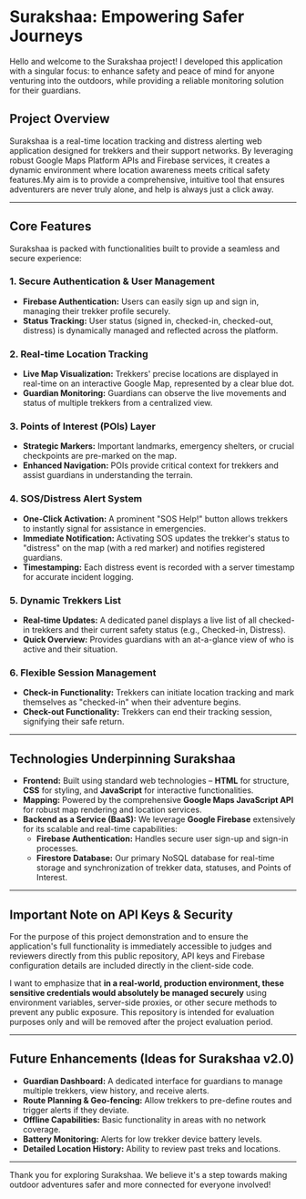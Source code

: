 # Surakshaa: Empowering Safer Journeys

Hello and welcome to the Surakshaa project! I developed this application with a singular focus: to enhance safety and peace of mind for anyone venturing into the outdoors, while providing a reliable monitoring solution for their guardians.

## Project Overview

Surakshaa is a real-time location tracking and distress alerting web application designed for trekkers and their support networks. By leveraging robust Google Maps Platform APIs and Firebase services, it creates a dynamic environment where location awareness meets critical safety features.My aim is to provide a comprehensive, intuitive tool that ensures adventurers are never truly alone, and help is always just a click away.

---

## Core Features

Surakshaa is packed with functionalities built to provide a seamless and secure experience:

### 1. Secure Authentication & User Management
* **Firebase Authentication:** Users can easily sign up and sign in, managing their trekker profile securely.
* **Status Tracking:** User status (signed in, checked-in, checked-out, distress) is dynamically managed and reflected across the platform.

### 2. Real-time Location Tracking
* **Live Map Visualization:** Trekkers' precise locations are displayed in real-time on an interactive Google Map, represented by a clear blue dot.
* **Guardian Monitoring:** Guardians can observe the live movements and status of multiple trekkers from a centralized view.

### 3. Points of Interest (POIs) Layer
* **Strategic Markers:** Important landmarks, emergency shelters, or crucial checkpoints are pre-marked on the map.
* **Enhanced Navigation:** POIs provide critical context for trekkers and assist guardians in understanding the terrain.

### 4. SOS/Distress Alert System
* **One-Click Activation:** A prominent "SOS Help!" button allows trekkers to instantly signal for assistance in emergencies.
* **Immediate Notification:** Activating SOS updates the trekker's status to "distress" on the map (with a red marker) and notifies registered guardians.
* **Timestamping:** Each distress event is recorded with a server timestamp for accurate incident logging.

### 5. Dynamic Trekkers List
* **Real-time Updates:** A dedicated panel displays a live list of all checked-in trekkers and their current safety status (e.g., Checked-in, Distress).
* **Quick Overview:** Provides guardians with an at-a-glance view of who is active and their situation.

### 6. Flexible Session Management
* **Check-in Functionality:** Trekkers can initiate location tracking and mark themselves as "checked-in" when their adventure begins.
* **Check-out Functionality:** Trekkers can end their tracking session, signifying their safe return.

---

## Technologies Underpinning Surakshaa

* **Frontend:** Built using standard web technologies – **HTML** for structure, **CSS** for styling, and **JavaScript** for interactive functionalities.
* **Mapping:** Powered by the comprehensive **Google Maps JavaScript API** for robust map rendering and location services.
* **Backend as a Service (BaaS):** We leverage **Google Firebase** extensively for its scalable and real-time capabilities:
    * **Firebase Authentication:** Handles secure user sign-up and sign-in processes.
    * **Firestore Database:** Our primary NoSQL database for real-time storage and synchronization of trekker data, statuses, and Points of Interest.

---

## Important Note on API Keys & Security

For the purpose of this project demonstration and to ensure the application's full functionality is immediately accessible to judges and reviewers directly from this public repository, API keys and Firebase configuration details are included directly in the client-side code.

I want to emphasize that **in a real-world, production environment, these sensitive credentials would absolutely be managed securely** using environment variables, server-side proxies, or other secure methods to prevent any public exposure. This repository is intended for evaluation purposes only and will be removed after the project evaluation period.

---

## Future Enhancements (Ideas for Surakshaa v2.0)

* **Guardian Dashboard:** A dedicated interface for guardians to manage multiple trekkers, view history, and receive alerts.
* **Route Planning & Geo-fencing:** Allow trekkers to pre-define routes and trigger alerts if they deviate.
* **Offline Capabilities:** Basic functionality in areas with no network coverage.
* **Battery Monitoring:** Alerts for low trekker device battery levels.
* **Detailed Location History:** Ability to review past treks and locations.

---

Thank you for exploring Surakshaa. We believe it's a step towards making outdoor adventures safer and more connected for everyone involved!
